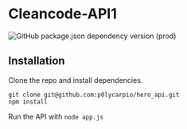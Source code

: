 # Cleancode-API1
![GitHub package.json dependency version (prod)](https://img.shields.io/github/package-json/dependency-version/p0lycarpio/cleancode-api1/express)

## Installation
Clone the repo and install dependencies.

```
git clone git@github.com:p0lycarpio/hero_api.git
npm install
```

Run the API with `node app.js`